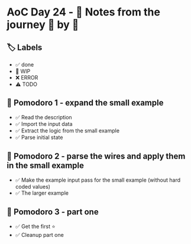 # AoC Day 24 - 📝 Notes from the journey 🍅 by 🍅

## 🏷️ Labels

- ✅ done
- 🚧 WIP
- ❌ ERROR
- ⚠️ TODO

## 🍅 Pomodoro 1 - expand the small example
- ✅ Read the description
- ✅ Import the input data
- ✅ Extract the logic from the small example
- ✅ Parse initial state

## 🍅 Pomodoro 2 - parse the wires and apply them in the small example
- ✅ Make the example input pass for the small example (without hard coded values)
- ✅ The larger example

## 🍅 Pomodoro 3 - part one
- ✅ Get the first ⭐️
- ✅ Cleanup part one
